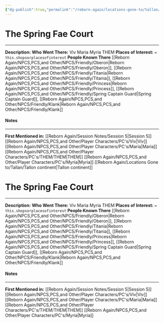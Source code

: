 ```yaml
---
{"dg-publish":true,"permalink":"/reborn-again/locations-gone-to/tallan/the-spring-fae-court/"}
---
```


# The Spring Fae Court
---
**Description:** 
**Who Went There:** Viv Maria Myria THEM
**Places of Interest:** `= this.shopsorplacesofinterest`
**People Known There** [[Reborn Again/NPCS,PCS,and Other/NPCS/Friendly/Oberon\|Reborn Again/NPCS,PCS,and Other/NPCS/Friendly/Oberon]], [[Reborn Again/NPCS,PCS,and Other/NPCS/Friendly/Titania\|Reborn Again/NPCS,PCS,and Other/NPCS/Friendly/Titania]], [[Reborn Again/NPCS,PCS,and Other/NPCS/Friendly/Princess\|Reborn Again/NPCS,PCS,and Other/NPCS/Friendly/Princess]], [[Reborn Again/NPCS,PCS,and Other/NPCS/Friendly/Spring Captain Guard\|Spring Captain Guard]], [[Reborn Again/NPCS,PCS,and Other/NPCS/Friendly/Klank\|Reborn Again/NPCS,PCS,and Other/NPCS/Friendly/Klank]]


#### Notes
---


**First Mentioned in:** [[Reborn Again/Session Notes/Session 5\|Session 5]]
[[Reborn Again/NPCS,PCS,and Other/Player Characters/PC's/Viv\|Viv]]
[[Reborn Again/NPCS,PCS,and Other/Player Characters/PC's/Maria\|Maria]]
[[Reborn Again/NPCS,PCS,and Other/Player Characters/PC's/THEM/THEM\|THEM]]
[[Reborn Again/NPCS,PCS,and Other/Player Characters/PC's/Myria\|Myria]]
[[Reborn Again/Locations Gone to/Tallan/Tallon continent\|Tallon continent]]

# The Spring Fae Court
---
**Description:** 
**Who Went There:** Viv Maria Myria THEM
**Places of Interest:** `= this.shopsorplacesofinterest`
**People Known There** [[Reborn Again/NPCS,PCS,and Other/NPCS/Friendly/Oberon\|Reborn Again/NPCS,PCS,and Other/NPCS/Friendly/Oberon]], [[Reborn Again/NPCS,PCS,and Other/NPCS/Friendly/Titania\|Reborn Again/NPCS,PCS,and Other/NPCS/Friendly/Titania]], [[Reborn Again/NPCS,PCS,and Other/NPCS/Friendly/Princess\|Reborn Again/NPCS,PCS,and Other/NPCS/Friendly/Princess]], [[Reborn Again/NPCS,PCS,and Other/NPCS/Friendly/Spring Captain Guard\|Spring Captain Guard]], [[Reborn Again/NPCS,PCS,and Other/NPCS/Friendly/Klank\|Reborn Again/NPCS,PCS,and Other/NPCS/Friendly/Klank]]


#### Notes
---


**First Mentioned in:** [[Reborn Again/Session Notes/Session 5\|Session 5]]
[[Reborn Again/NPCS,PCS,and Other/Player Characters/PC's/Viv\|Viv]]
[[Reborn Again/NPCS,PCS,and Other/Player Characters/PC's/Maria\|Maria]]
[[Reborn Again/NPCS,PCS,and Other/Player Characters/PC's/THEM/THEM\|THEM]]
[[Reborn Again/NPCS,PCS,and Other/Player Characters/PC's/Myria\|Myria]]
